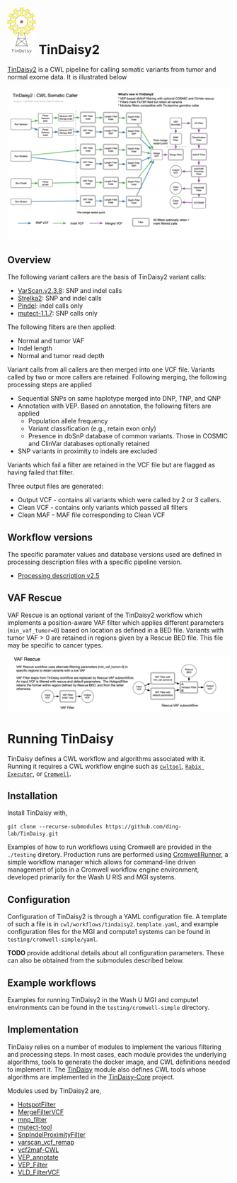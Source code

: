 # <img src="docs/TinDaisy.v1.2.png" width="64"/> TinDaisy2

[TinDaisy2](https://github.com/ding-lab/TinDaisy) is a CWL pipeline for calling
somatic variants from tumor and normal exome data.  It is illustrated below

![TinDaisy Workflow illustration](docs/TinDaisy2.workflow.v1.3.png)

## Overview

The following variant callers are the basis of TinDaisy2 variant calls:
* [VarScan.v2.3.8](http://varscan.sourceforge.net/): SNP and indel calls
* [Strelka2](https://github.com/Illumina/strelka.git): SNP and indel calls
* [Pindel](https://github.com/ding-lab/pindel.git): indel calls only
* [mutect-1.1.7](https://github.com/broadinstitute/mutect): SNP calls only

The following filters are then applied:
* Normal and tumor VAF
* Indel length
* Normal and tumor read depth

Variant calls from all callers are then merged into one VCF file.  Variants called by
two or more callers are retained.  Following merging, the following processing steps
are applied
* Sequential SNPs on same haplotype merged into DNP, TNP, and QNP 
* Annotation with VEP.  Based on annotation, the following filters are applied
    * Population allele frequency 
    * Variant classification (e.g., retain exon only)
    * Presence in dbSnP database of common variants. Those in COSMIC and ClinVar
      databases optionally retained
* SNP variants in proximity to indels are excluded

Variants which fail a filter are retained in the VCF file but are flagged as having
failed that filter.

Three output files are generated:
* Output VCF - contains all variants which were called by 2 or 3 callers.
* Clean VCF - contains only variants which passed all filters
* Clean MAF - MAF file corresponding to Clean VCF

## Workflow versions

The specific paramater values and database versions used are defined in processing
description files with a specific pipeline version.
* [Processing description v2.5](docs/processing_description.v2.5.md)

## VAF Rescue

VAF Rescue is an optional variant of the TinDaisy2 workflow which implements a position-aware VAF filter which applies different
parameters (`min_vaf_tumor=0`) based on location as defined in a
BED file.  Variants with tumor VAF > 0 are retained in regions
given by a Rescue BED file.  This file may be specific to cancer types.

![TinDaisy VAF Rescue schematic](docs/TinDaisy2.VAFRescue.v1.3.png)

# Running TinDaisy

TinDaisy defines a CWL workflow and algorithms associated with it.  Running it
requires a CWL workflow engine such as [`cwltool`](https://github.com/common-workflow-language/cwltool), 
[`Rabix Executor`](http://docs.rabix.io/rabix-executor-home), or [`Cromwell`](https://cromwell.readthedocs.io/en/stable/).

## Installation

Install TinDaisy with,
```
git clone --recurse-submodules https://github.com/ding-lab/TinDaisy.git
```

Examples of how to run workflows using Cromwell are provided in the
`./testing` diretory.  Production runs are performed using 
[CromwellRunner](https://github.com/ding-lab/CromwellRunner.git),
a simple workflow manager which allows for command-line driven management of jobs in
a Cromwell workflow engine environment, developed primarily for the Wash U RIS and MGI systems.

## Configuration

Configuration of TinDaisy2 is through a YAML configuration file.  A template of such
a file is in `cwl/workflows/tindaisy2.template.yaml`, and example configuration
files for the MGI and compute1 systems can be found in `testing/cromwell-simple/yaml`.

**TODO** provide additional details about all configuration parameters.  These can also be obtained
from the submodules described below.

## Example workflows

Examples for running TinDaisy2 in the Wash U MGI and compute1 environments can be found in
the `testing/cromwell-simple` directory.

## Implementation

TinDaisy relies on a number of modules to implement the various filtering and
processing steps.  In most cases, each module provides the underlying
algorithms, tools to generate the docker image, and CWL definitions needed to
implement it.  The [TinDaisy](/Users/mwyczalk/Projects/TinDaisy/TinDaisy)
module also defines CWL tools whose algorithms are implemented in the
[TinDaisy-Core](https://github.com/ding-lab/TinDaisy-Core) project.

Modules used by TinDaisy2 are,
* [HotspotFilter](https://github.com/ding-lab/HotspotFilter.git)
* [MergeFilterVCF](https://github.com/ding-lab/MergeFilterVCF.git)
* [mnp_filter](https://github.com/ding-lab/mnp_filter)
* [mutect-tool](https://github.com/mwyczalkowski/mutect-tool)
* [SnpIndelProximityFilter](https://github.com/ding-lab/SnpIndelProximityFilter)
* [varscan_vcf_remap](https://github.com/ding-lab/varscan_vcf_remap)
* [vcf2maf-CWL](https://github.com/ding-lab/vcf2maf-CWL.git)
* [VEP_annotate](https://github.com/ding-lab/VEP_annotate.git)
* [VEP_Filter](https://github.com/ding-lab/VEP_Filter.git)
* [VLD_FilterVCF](https://github.com/ding-lab/VLD_FilterVCF.git)

